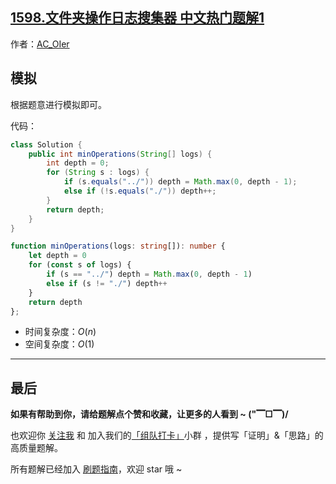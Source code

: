 ## [1598.文件夹操作日志搜集器 中文热门题解1](https://leetcode.cn/problems/crawler-log-folder/solutions/100000/by-ac_oier-24xb)

作者：[AC_OIer](https://leetcode.cn/u/AC_OIer)

## 模拟

根据题意进行模拟即可。

代码：
```Java []
class Solution {
    public int minOperations(String[] logs) {
        int depth = 0;
        for (String s : logs) {
            if (s.equals("../")) depth = Math.max(0, depth - 1);
            else if (!s.equals("./")) depth++;
        }
        return depth;
    }
}
```
```TypeScript []
function minOperations(logs: string[]): number {
    let depth = 0
    for (const s of logs) {
        if (s == "../") depth = Math.max(0, depth - 1)
        else if (s != "./") depth++
    }
    return depth
};
```
* 时间复杂度：$O(n)$
* 空间复杂度：$O(1)$

---

## 最后

**如果有帮助到你，请给题解点个赞和收藏，让更多的人看到 ~ ("▔□▔)/**

也欢迎你 [关注我](https://oscimg.oschina.net/oscnet/up-19688dc1af05cf8bdea43b2a863038ab9e5.png) 和 加入我们的[「组队打卡」](https://leetcode-cn.com/u/ac_oier/)小群 ，提供写「证明」&「思路」的高质量题解。

所有题解已经加入 [刷题指南](https://github.com/SharingSource/LogicStack-LeetCode/wiki)，欢迎 star 哦 ~